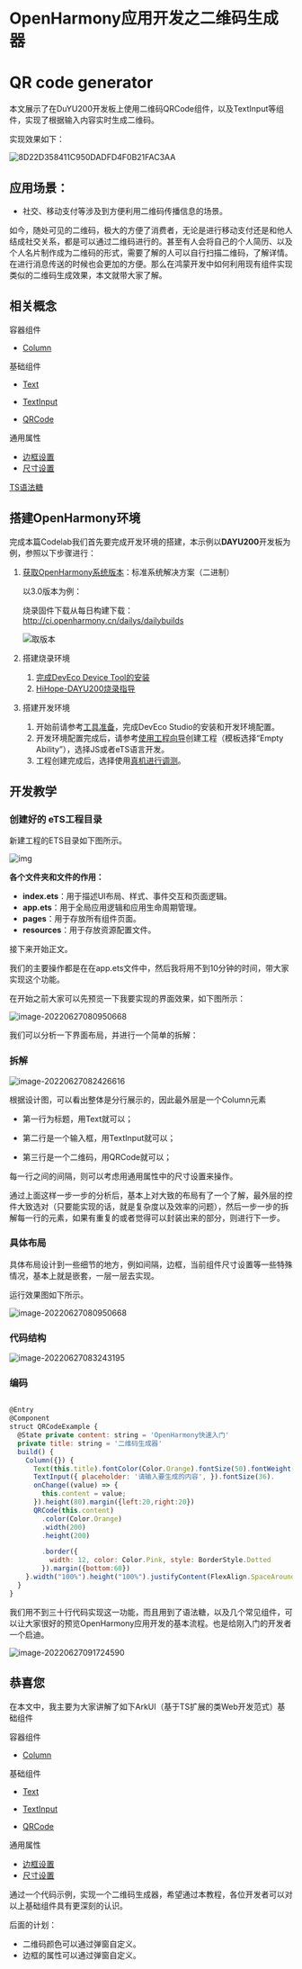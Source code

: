 # OpenHarmony应用开发之二维码生成器

# QR code generator

本文展示了在DuYU200开发板上使用二维码QRCode组件，以及TextInput等组件，实现了根据输入内容实时生成二维码。

实现效果如下：

![8D22D358411C950DADFD4F0B21FAC3AA](figures/8D22D358411C950DADFD4F0B21FAC3AA.png)





## 应用场景：

- 社交、移动支付等涉及到方便利用二维码传播信息的场景。

如今，随处可见的二维码，极大的方便了消费者，无论是进行移动支付还是和他人结成社交关系，都是可以通过二维码进行的。甚至有人会将自己的个人简历、以及个人名片制作成为二维码的形式，需要了解的人可以自行扫描二维码，了解详情。在进行消息传送的时候也会更加的方便。那么在鸿蒙开发中如何利用现有组件实现类似的二维码生成效果，本文就带大家了解。

## 相关概念

容器组件

- [Column](https://gitee.com/openharmony/docs/blob/master/zh-cn/application-dev/reference/arkui-ts/ts-container-column.md)

基础组件

- [Text](https://gitee.com/openharmony/docs/blob/master/zh-cn/application-dev/reference/arkui-ts/ts-basic-components-text.md)

- [TextInput](https://gitee.com/openharmony/docs/blob/master/zh-cn/application-dev/reference/arkui-ts/ts-basic-components-textinput.md)

- [QRCode](https://gitee.com/openharmony/docs/blob/master/zh-cn/application-dev/reference/arkui-ts/ts-basic-components-qrcode.md)

通用属性

- [边框设置](https://gitee.com/openharmony/docs/blob/master/zh-cn/application-dev/reference/arkui-ts/ts-universal-attributes-border.md)
- [尺寸设置](https://gitee.com/openharmony/docs/blob/master/zh-cn/application-dev/reference/arkui-ts/ts-universal-attributes-size.md)

[TS语法糖](https://gitee.com/openharmony/docs/blob/master/zh-cn/application-dev/ui/ts-syntactic-sugar.md)

## 搭建OpenHarmony环境

完成本篇Codelab我们首先要完成开发环境的搭建，本示例以**DAYU200**开发板为例，参照以下步骤进行：

1. [获取OpenHarmony系统版本](https://gitee.com/openharmony/docs/blob/master/zh-cn/device-dev/get-code/sourcecode-acquire.md#获取方式3从镜像站点获取)：标准系统解决方案（二进制）

   以3.0版本为例：

   烧录固件下载从每日构建下载：http://ci.openharmony.cn/dailys/dailybuilds

   

   ![取版本](figures/image-20220701104153500.png)

2. 搭建烧录环境

   1. [完成DevEco Device Tool的安装](https://gitee.com/openharmony/docs/blob/master/zh-cn/device-dev/quick-start/quickstart-standard-env-setup.md)
   2. [ HiHope-DAYU200烧录指导](https://gitee.com/hihope_iot/docs/tree/master/HiHope_DAYU200/%E7%83%A7%E5%86%99%E5%B7%A5%E5%85%B7%E5%8F%8A%E6%8C%87%E5%8D%97#https://gitee.com/hihope_iot/docs/blob/master/HiHope_DAYU200/%E7%83%A7%E5%86%99%E5%B7%A5%E5%85%B7%E5%8F%8A%E6%8C%87%E5%8D%97/HiHope-DAYU200%E9%95%9C%E5%83%8F%E7%83%A7%E5%BD%95%E6%8C%87%E5%8D%97.pdf)

3. 搭建开发环境

   1. 开始前请参考[工具准备](https://gitee.com/openharmony/docs/blob/master/zh-cn/application-dev/quick-start/start-overview.md#工具准备)，完成DevEco Studio的安装和开发环境配置。
   2. 开发环境配置完成后，请参考[使用工程向导](https://gitee.com/openharmony/docs/blob/master/zh-cn/application-dev/quick-start/start-with-ets.md#创建ets工程)创建工程（模板选择“Empty Ability”），选择JS或者eTS语言开发。
   3. 工程创建完成后，选择使用[真机进行调测](https://gitee.com/openharmony/docs/blob/master/zh-cn/application-dev/quick-start/start-with-ets.md#使用真机运行应用)。

## 开发教学

### 创建好的 eTS工程目录

新建工程的ETS目录如下图所示。

![img](figures/zh-cn_image_0000001190968020.png)

**各个文件夹和文件的作用：**

- **index.ets**：用于描述UI布局、样式、事件交互和页面逻辑。
- **app.ets**：用于全局应用逻辑和应用生命周期管理。
- **pages**：用于存放所有组件页面。
- **resources**：用于存放资源配置文件。

接下来开始正文。

我们的主要操作都是在在app.ets文件中，然后我将用不到10分钟的时间，带大家实现这个功能。

在开始之前大家可以先预览一下我要实现的界面效果，如下图所示：



![image-20220627080950668](figures/image-20220627080950668.png)

我们可以分析一下界面布局，并进行一个简单的拆解：

### 拆解

![image-20220627082426616](figures/image-20220627082426616.png)

根据设计图，可以看出整体是分行展示的，因此最外层是一个Column元素

- 第一行为标题，用Text就可以；

- 第二行是一个输入框，用TextInput就可以；

- 第三行是一个二维码，用QRCode就可以；


每一行之间的间隔，则可以考虑用通用属性中的尺寸设置来操作。

通过上面这样一步一步的分析后，基本上对大致的布局有了一个了解，最外层的控件大致选对（只要能实现的话，就是复杂度以及效率的问题），然后一步一步的拆解每一行的元素，如果有重复的或者觉得可以封装出来的部分，则进行下一步。

### 具体布局

具体布局设计到一些细节的地方，例如间隔，边框，当前组件尺寸设置等一些特殊情况，基本上就是嵌套，一层一层去实现。

运行效果图如下所示。



![image-20220627080950668](figures/image-20220627080950668.png)



### 代码结构

![image-20220627083243195](figures/image-20220627083243195.png)



### 编码

```js

@Entry
@Component
struct QRCodeExample {
  @State private content: string = 'OpenHarmony快速入门'
  private title: string = '二维码生成器'
  build() {
    Column({}) {
      Text(this.title).fontColor(Color.Orange).fontSize(50).fontWeight(FontWeight.Bold)
      TextInput({ placeholder: '请输入要生成的内容', }).fontSize(36).
      onChange((value) => {
        this.content = value;
      }).height(80).margin({left:20,right:20})
      QRCode(this.content)
        .color(Color.Orange)
        .width(200)
        .height(200)

        .border({
          width: 12, color: Color.Pink, style: BorderStyle.Dotted
        }).margin({bottom:60})
    }.width("100%").height("100%").justifyContent(FlexAlign.SpaceAround)
  }
}
```

我们用不到三十行代码实现这一功能，而且用到了语法糖，以及几个常见组件，可以让大家很好的预览OpenHarmony应用开发的基本流程。也是给刚入门的开发者一个启迪。

![image-20220627091724590](figures/image-20220627091724590.png)



##  恭喜您



在本文中，我主要为大家讲解了如下ArkUI（基于TS扩展的类Web开发范式）基础组件

容器组件

- [Column](https://gitee.com/openharmony/docs/blob/master/zh-cn/application-dev/reference/arkui-ts/ts-container-column.md)

基础组件

- [Text](https://gitee.com/openharmony/docs/blob/master/zh-cn/application-dev/reference/arkui-ts/ts-basic-components-text.md)

- [TextInput](https://gitee.com/openharmony/docs/blob/master/zh-cn/application-dev/reference/arkui-ts/ts-basic-components-textinput.md)

- [QRCode](https://gitee.com/openharmony/docs/blob/master/zh-cn/application-dev/reference/arkui-ts/ts-basic-components-qrcode.md)

通用属性

- [边框设置](https://gitee.com/openharmony/docs/blob/master/zh-cn/application-dev/reference/arkui-ts/ts-universal-attributes-border.md)
- [尺寸设置](https://gitee.com/openharmony/docs/blob/master/zh-cn/application-dev/reference/arkui-ts/ts-universal-attributes-size.md)

通过一个代码示例，实现一个二维码生成器，希望通过本教程，各位开发者可以对以上基础组件具有更深刻的认识。

后面的计划：

- 二维码颜色可以通过弹窗自定义。
- 边框的属性可以通过弹窗自定义。

